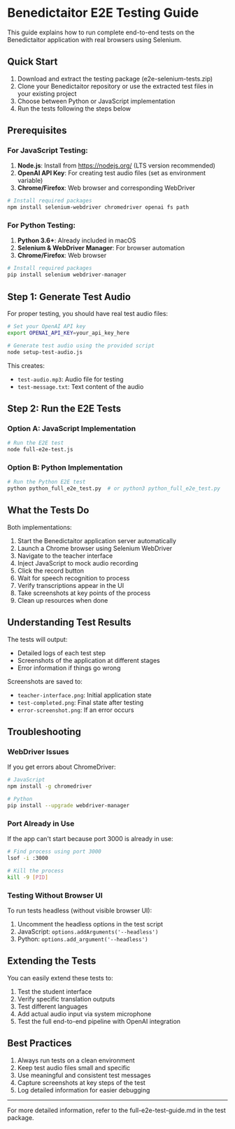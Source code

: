 # Benedictaitor E2E Testing Guide

This guide explains how to run complete end-to-end tests on the Benedictaitor application with real browsers using Selenium.

## Quick Start

1. Download and extract the testing package (e2e-selenium-tests.zip)
2. Clone your Benedictaitor repository or use the extracted test files in your existing project
3. Choose between Python or JavaScript implementation
4. Run the tests following the steps below

## Prerequisites

### For JavaScript Testing:

1. **Node.js**: Install from https://nodejs.org/ (LTS version recommended)
2. **OpenAI API Key**: For creating test audio files (set as environment variable)
3. **Chrome/Firefox**: Web browser and corresponding WebDriver

```bash
# Install required packages
npm install selenium-webdriver chromedriver openai fs path
```

### For Python Testing:

1. **Python 3.6+**: Already included in macOS
2. **Selenium & WebDriver Manager**: For browser automation
3. **Chrome/Firefox**: Web browser

```bash
# Install required packages
pip install selenium webdriver-manager
```

## Step 1: Generate Test Audio

For proper testing, you should have real test audio files:

```bash
# Set your OpenAI API key
export OPENAI_API_KEY=your_api_key_here

# Generate test audio using the provided script
node setup-test-audio.js
```

This creates:
- `test-audio.mp3`: Audio file for testing
- `test-message.txt`: Text content of the audio

## Step 2: Run the E2E Tests

### Option A: JavaScript Implementation

```bash
# Run the E2E test
node full-e2e-test.js
```

### Option B: Python Implementation

```bash
# Run the Python E2E test
python python_full_e2e_test.py  # or python3 python_full_e2e_test.py
```

## What the Tests Do

Both implementations:

1. Start the Benedictaitor application server automatically
2. Launch a Chrome browser using Selenium WebDriver
3. Navigate to the teacher interface
4. Inject JavaScript to mock audio recording
5. Click the record button
6. Wait for speech recognition to process
7. Verify transcriptions appear in the UI
8. Take screenshots at key points of the process
9. Clean up resources when done

## Understanding Test Results

The tests will output:

- Detailed logs of each test step
- Screenshots of the application at different stages
- Error information if things go wrong

Screenshots are saved to:
- `teacher-interface.png`: Initial application state
- `test-completed.png`: Final state after testing
- `error-screenshot.png`: If an error occurs

## Troubleshooting

### WebDriver Issues

If you get errors about ChromeDriver:

```bash
# JavaScript
npm install -g chromedriver

# Python
pip install --upgrade webdriver-manager
```

### Port Already in Use

If the app can't start because port 3000 is already in use:

```bash
# Find process using port 3000
lsof -i :3000

# Kill the process
kill -9 [PID]
```

### Testing Without Browser UI

To run tests headless (without visible browser UI):

1. Uncomment the headless options in the test script
2. JavaScript: `options.addArguments('--headless')`
3. Python: `options.add_argument('--headless')`

## Extending the Tests

You can easily extend these tests to:

1. Test the student interface
2. Verify specific translation outputs
3. Test different languages
4. Add actual audio input via system microphone
5. Test the full end-to-end pipeline with OpenAI integration

## Best Practices

1. Always run tests on a clean environment
2. Keep test audio files small and specific
3. Use meaningful and consistent test messages
4. Capture screenshots at key steps of the test
5. Log detailed information for easier debugging

---

For more detailed information, refer to the full-e2e-test-guide.md in the test package.